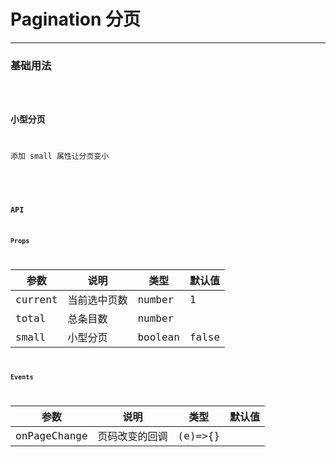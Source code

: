 # Pagination 分页

---

### 基础用法

<code hideActions='["CSB","EXTERNAL"]' src="./basic.tsx" />

### 小型分页

添加 small 属性让分页变小
<code hideActions='["CSB","EXTERNAL"]' src="./small.tsx" />

<br/>

### API

#### Props

| 参数    | 说明         | 类型    | 默认值 |
| ------- | ------------ | ------- | ------ |
| current | 当前选中页数 | number  | 1      |
| total   | 总条目数     | number  |        |
| small   | 小型分页     | boolean | false  |

#### Events

| 参数         | 说明           | 类型    | 默认值 |
| ------------ | -------------- | ------- | ------ |
| onPageChange | 页码改变的回调 | (e)=>{} |        |
